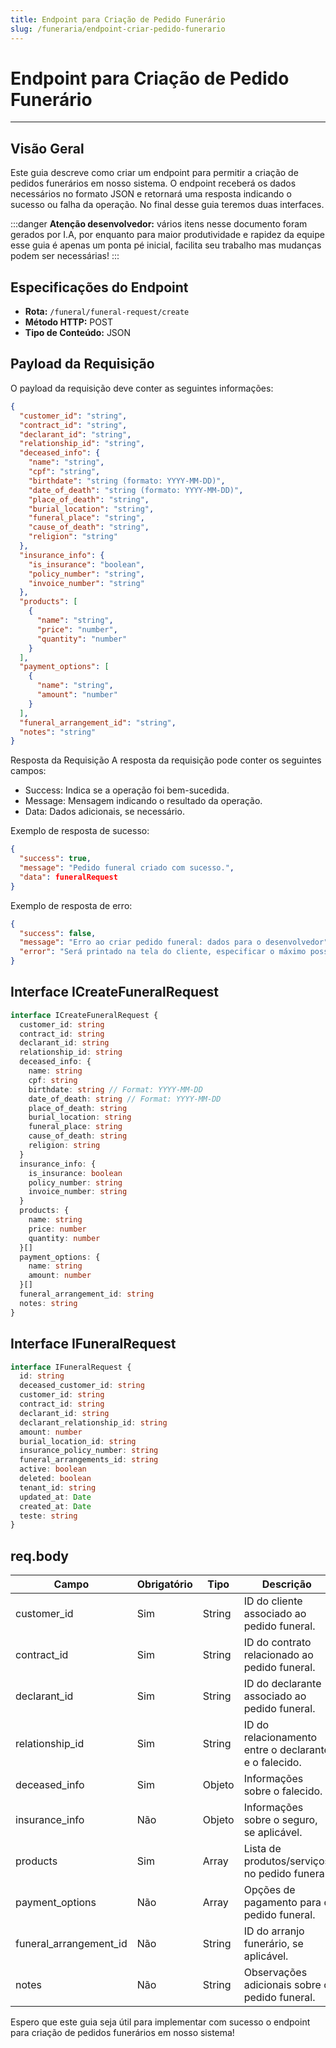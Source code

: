 ```yaml
---
title: Endpoint para Criação de Pedido Funerário
slug: /funeraria/endpoint-criar-pedido-funerario
---
```


# Endpoint para Criação de Pedido Funerário

---

## Visão Geral

Este guia descreve como criar um endpoint para permitir a criação de pedidos funerários em nosso sistema. O endpoint receberá os dados necessários no formato JSON e retornará uma resposta indicando o sucesso ou falha da operação. No final desse guia teremos duas interfaces.

:::danger
**Atenção desenvolvedor:** vários itens nesse documento foram gerados por I.A, por enquanto para maior produtividade e rapidez da equipe esse guia é apenas um ponta pé inicial, facilita seu trabalho mas mudanças podem ser necessárias!
:::

## Especificações do Endpoint

- **Rota:** `/funeral/funeral-request/create`
- **Método HTTP:** POST
- **Tipo de Conteúdo:** JSON

## Payload da Requisição

O payload da requisição deve conter as seguintes informações:

```json
{
  "customer_id": "string",
  "contract_id": "string",
  "declarant_id": "string",
  "relationship_id": "string",
  "deceased_info": {
    "name": "string",
    "cpf": "string",
    "birthdate": "string (formato: YYYY-MM-DD)",
    "date_of_death": "string (formato: YYYY-MM-DD)",
    "place_of_death": "string",
    "burial_location": "string",
    "funeral_place": "string",
    "cause_of_death": "string",
    "religion": "string"
  },
  "insurance_info": {
    "is_insurance": "boolean",
    "policy_number": "string",
    "invoice_number": "string"
  },
  "products": [
    {
      "name": "string",
      "price": "number",
      "quantity": "number"
    }
  ],
  "payment_options": [
    {
      "name": "string",
      "amount": "number"
    }
  ],
  "funeral_arrangement_id": "string",
  "notes": "string"
}
```

Resposta da Requisição
A resposta da requisição pode conter os seguintes campos:

- Success: Indica se a operação foi bem-sucedida.
- Message: Mensagem indicando o resultado da operação.
- Data: Dados adicionais, se necessário.

Exemplo de resposta de sucesso:

```json
{
  "success": true,
  "message": "Pedido funeral criado com sucesso.",
  "data": funeralRequest
}
```

Exemplo de resposta de erro:

```json
{
  "success": false,
  "message": "Erro ao criar pedido funeral: dados para o desenvolvedor",
  "error": "Será printado na tela do cliente, especificar o máximo possível"
}
```

## Interface ICreateFuneralRequest

```typescript
interface ICreateFuneralRequest {
  customer_id: string
  contract_id: string
  declarant_id: string
  relationship_id: string
  deceased_info: {
    name: string
    cpf: string
    birthdate: string // Format: YYYY-MM-DD
    date_of_death: string // Format: YYYY-MM-DD
    place_of_death: string
    burial_location: string
    funeral_place: string
    cause_of_death: string
    religion: string
  }
  insurance_info: {
    is_insurance: boolean
    policy_number: string
    invoice_number: string
  }
  products: {
    name: string
    price: number
    quantity: number
  }[]
  payment_options: {
    name: string
    amount: number
  }[]
  funeral_arrangement_id: string
  notes: string
}
```

## Interface IFuneralRequest

```typescript
interface IFuneralRequest {
  id: string
  deceased_customer_id: string
  customer_id: string
  contract_id: string
  declarant_id: string
  declarant_relationship_id: string
  amount: number
  burial_location_id: string
  insurance_policy_number: string
  funeral_arrangements_id: string
  active: boolean
  deleted: boolean
  tenant_id: string
  updated_at: Date
  created_at: Date
  teste: string
}
```

## req.body

| Campo                  | Obrigatório | Tipo   | Descrição                                             |
| ---------------------- | ----------- | ------ | ----------------------------------------------------- |
| customer_id            | Sim         | String | ID do cliente associado ao pedido funeral.            |
| contract_id            | Sim         | String | ID do contrato relacionado ao pedido funeral.         |
| declarant_id           | Sim         | String | ID do declarante associado ao pedido funeral.         |
| relationship_id        | Sim         | String | ID do relacionamento entre o declarante e o falecido. |
| deceased_info          | Sim         | Objeto | Informações sobre o falecido.                         |
| insurance_info         | Não         | Objeto | Informações sobre o seguro, se aplicável.             |
| products               | Sim         | Array  | Lista de produtos/serviços no pedido funeral.         |
| payment_options        | Não         | Array  | Opções de pagamento para o pedido funeral.            |
| funeral_arrangement_id | Não         | String | ID do arranjo funerário, se aplicável.                |
| notes                  | Não         | String | Observações adicionais sobre o pedido funeral.        |

Espero que este guia seja útil para implementar com sucesso o endpoint para criação de pedidos funerários em nosso sistema!
